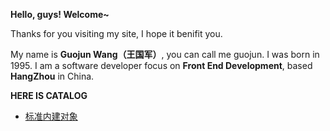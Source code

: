 **Hello, guys! Welcome~**

Thanks for you visiting my site, I hope it benifit you.

My name is **Guojun Wang（王国军）**, you can call me guojun. I was born in 1995. I am a software developer focus on **Front End Development**, based **HangZhou** in China.

**HERE IS CATALOG**

* [标准内建对象](/core/)